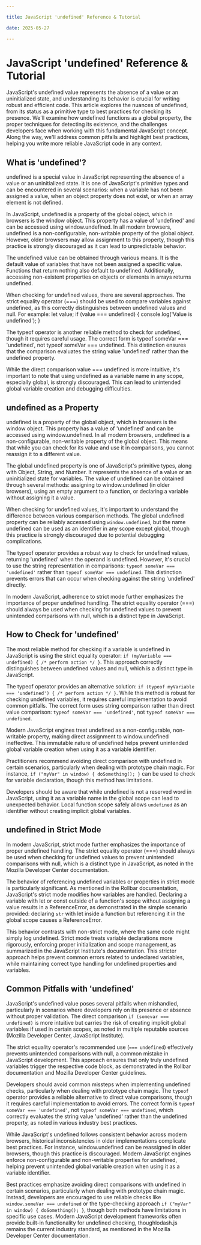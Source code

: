```yaml
---

title: JavaScript 'undefined' Reference & Tutorial

date: 2025-05-27

---
```



# JavaScript 'undefined' Reference & Tutorial

JavaScript's undefined value represents the absence of a value or an uninitialized state, and understanding its behavior is crucial for writing robust and efficient code. This article explores the nuances of undefined, from its status as a primitive type to best practices for checking its presence. We'll examine how undefined functions as a global property, the proper techniques for detecting its existence, and the challenges developers face when working with this fundamental JavaScript concept. Along the way, we'll address common pitfalls and highlight best practices, helping you write more reliable JavaScript code in any context.


## What is 'undefined'?

undefined is a special value in JavaScript representing the absence of a value or an uninitialized state. It is one of JavaScript's primitive types and can be encountered in several scenarios: when a variable has not been assigned a value, when an object property does not exist, or when an array element is not defined.

In JavaScript, undefined is a property of the global object, which in browsers is the window object. This property has a value of 'undefined' and can be accessed using window.undefined. In all modern browsers, undefined is a non-configurable, non-writable property of the global object. However, older browsers may allow assignment to this property, though this practice is strongly discouraged as it can lead to unpredictable behavior.

The undefined value can be obtained through various means. It is the default value of variables that have not been assigned a specific value. Functions that return nothing also default to undefined. Additionally, accessing non-existent properties on objects or elements in arrays returns undefined.

When checking for undefined values, there are several approaches. The strict equality operator (===) should be used to compare variables against undefined, as this correctly distinguishes between undefined values and null. For example: let value; if (value === undefined) { console.log('Value is undefined'); }

The typeof operator is another reliable method to check for undefined, though it requires careful usage. The correct form is typeof someVar === 'undefined', not typeof someVar === undefined. This distinction ensures that the comparison evaluates the string value 'undefined' rather than the undefined property.

While the direct comparison value === undefined is more intuitive, it's important to note that using undefined as a variable name in any scope, especially global, is strongly discouraged. This can lead to unintended global variable creation and debugging difficulties.


## undefined as a Property

undefined is a property of the global object, which in browsers is the window object. This property has a value of 'undefined' and can be accessed using window.undefined. In all modern browsers, undefined is a non-configurable, non-writable property of the global object. This means that while you can check for its value and use it in comparisons, you cannot reassign it to a different value.

The global undefined property is one of JavaScript's primitive types, along with Object, String, and Number. It represents the absence of a value or an uninitialized state for variables. The value of undefined can be obtained through several methods: assigning to window.undefined (in older browsers), using an empty argument to a function, or declaring a variable without assigning it a value.

When checking for undefined values, it's important to understand the difference between various comparison methods. The global undefined property can be reliably accessed using `window.undefined`, but the name undefined can be used as an identifier in any scope except global, though this practice is strongly discouraged due to potential debugging complications.

The typeof operator provides a robust way to check for undefined values, returning 'undefined' when the operand is undefined. However, it's crucial to use the string representation in comparisons: `typeof someVar === 'undefined'` rather than `typeof someVar === undefined`. This distinction prevents errors that can occur when checking against the string 'undefined' directly.

In modern JavaScript, adherence to strict mode further emphasizes the importance of proper undefined handling. The strict equality operator (===) should always be used when checking for undefined values to prevent unintended comparisons with null, which is a distinct type in JavaScript.


## How to Check for 'undefined'

The most reliable method for checking if a variable is undefined in JavaScript is using the strict equality operator: `if (myVariable === undefined) { /* perform action */ }`. This approach correctly distinguishes between undefined values and null, which is a distinct type in JavaScript.

The typeof operator provides an alternative solution: `if (typeof myVariable === 'undefined') { /* perform action */ }`. While this method is robust for checking undefined variables, it requires careful implementation to avoid common pitfalls. The correct form uses string comparison rather than direct value comparison: `typeof someVar === 'undefined'`, not `typeof someVar === undefined`.

Modern JavaScript engines treat undefined as a non-configurable, non-writable property, making direct assignment to window.undefined ineffective. This immutable nature of undefined helps prevent unintended global variable creation when using it as a variable identifier.

Practitioners recommend avoiding direct comparison with undefined in certain scenarios, particularly when dealing with prototype chain magic. For instance, `if ("myVar" in window) { doSomething(); }` can be used to check for variable declaration, though this method has limitations.

Developers should be aware that while undefined is not a reserved word in JavaScript, using it as a variable name in the global scope can lead to unexpected behavior. Local function scope safely allows `undefined` as an identifier without creating implicit global variables.


## undefined in Strict Mode

In modern JavaScript, strict mode further emphasizes the importance of proper undefined handling. The strict equality operator (===) should always be used when checking for undefined values to prevent unintended comparisons with null, which is a distinct type in JavaScript, as noted in the Mozilla Developer Center documentation.

The behavior of referencing undefined variables or properties in strict mode is particularly significant. As mentioned in the Rollbar documentation, JavaScript's strict mode modifies how variables are handled. Declaring a variable with let or const outside of a function's scope without assigning a value results in a ReferenceError, as demonstrated in the simple scenario provided: declaring `str` with let inside a function but referencing it in the global scope causes a ReferenceError.

This behavior contrasts with non-strict mode, where the same code might simply log undefined. Strict mode treats variable declarations more rigorously, enforcing proper initialization and scope management, as summarized in the JavaScript Institute's documentation. This stricter approach helps prevent common errors related to undeclared variables, while maintaining correct type handling for undefined properties and variables.


## Common Pitfalls with 'undefined'

JavaScript's undefined value poses several pitfalls when mishandled, particularly in scenarios where developers rely on its presence or absence without proper validation. The direct comparison `if (somevar === undefined)` is more intuitive but carries the risk of creating implicit global variables if used in certain scopes, as noted in multiple reputable sources (Mozilla Developer Center, JavaScript Institute).

The strict equality operator's recommended use (`=== undefined`) effectively prevents unintended comparisons with null, a common mistake in JavaScript development. This approach ensures that only truly undefined variables trigger the respective code block, as demonstrated in the Rollbar documentation and Mozilla Developer Center guidelines.

Developers should avoid common missteps when implementing undefined checks, particularly when dealing with prototype chain magic. The `typeof` operator provides a reliable alternative to direct value comparisons, though it requires careful implementation to avoid errors. The correct form is `typeof someVar === 'undefined'`, not `typeof someVar === undefined`, which correctly evaluates the string value 'undefined' rather than the undefined property, as noted in various industry best practices.

While JavaScript's undefined follows consistent behavior across modern browsers, historical inconsistencies in older implementations complicate best practices. For instance, window.undefined can be reassigned in older browsers, though this practice is discouraged. Modern JavaScript engines enforce non-configurable and non-writable properties for undefined, helping prevent unintended global variable creation when using it as a variable identifier.

Best practices emphasize avoiding direct comparisons with undefined in certain scenarios, particularly when dealing with prototype chain magic. Instead, developers are encouraged to use reliable checks like `window.someVar === undefined` or the type-checking approach `if ("myVar" in window) { doSomething(); }`, though both methods have limitations in specific use cases. Modern JavaScript development frameworks often provide built-in functionality for undefined checking, thoughlodash.js remains the current industry standard, as mentioned in the Mozilla Developer Center documentation.

